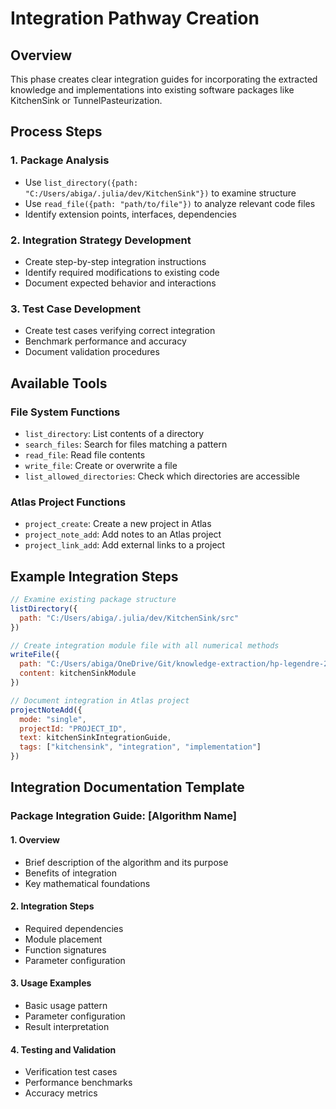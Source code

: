 # Integration Pathway Creation

## Overview

This phase creates clear integration guides for incorporating the extracted knowledge and implementations into existing software packages like KitchenSink or TunnelPasteurization.

## Process Steps

### 1. Package Analysis
- Use `list_directory({path: "C:/Users/abiga/.julia/dev/KitchenSink"})` to examine structure
- Use `read_file({path: "path/to/file"})` to analyze relevant code files
- Identify extension points, interfaces, dependencies

### 2. Integration Strategy Development
- Create step-by-step integration instructions
- Identify required modifications to existing code
- Document expected behavior and interactions

### 3. Test Case Development
- Create test cases verifying correct integration
- Benchmark performance and accuracy
- Document validation procedures

## Available Tools

### File System Functions
- `list_directory`: List contents of a directory
- `search_files`: Search for files matching a pattern
- `read_file`: Read file contents
- `write_file`: Create or overwrite a file
- `list_allowed_directories`: Check which directories are accessible

### Atlas Project Functions
- `project_create`: Create a new project in Atlas
- `project_note_add`: Add notes to an Atlas project
- `project_link_add`: Add external links to a project

## Example Integration Steps

```javascript
// Examine existing package structure
listDirectory({
  path: "C:/Users/abiga/.julia/dev/KitchenSink/src"
})

// Create integration module file with all numerical methods
writeFile({
  path: "C:/Users/abiga/OneDrive/Git/knowledge-extraction/hp-legendre-2018/integration/KitchenSink_integration.jl",
  content: kitchenSinkModule
})

// Document integration in Atlas project
projectNoteAdd({
  mode: "single",
  projectId: "PROJECT_ID",
  text: kitchenSinkIntegrationGuide,
  tags: ["kitchensink", "integration", "implementation"]
})
```

## Integration Documentation Template

### Package Integration Guide: [Algorithm Name]

#### 1. Overview
- Brief description of the algorithm and its purpose
- Benefits of integration
- Key mathematical foundations

#### 2. Integration Steps
- Required dependencies
- Module placement
- Function signatures
- Parameter configuration

#### 3. Usage Examples
- Basic usage pattern
- Parameter configuration
- Result interpretation

#### 4. Testing and Validation
- Verification test cases
- Performance benchmarks
- Accuracy metrics
